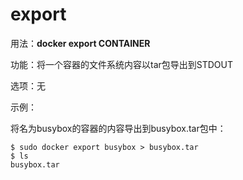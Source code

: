 # export<a name="ZH-CN_TOPIC_0184808245"></a>

用法：**docker export CONTAINER**

功能：将一个容器的文件系统内容以tar包导出到STDOUT

选项：无

示例：

将名为busybox的容器的内容导出到busybox.tar包中：

```
$ sudo docker export busybox > busybox.tar
$ ls
busybox.tar 
```

